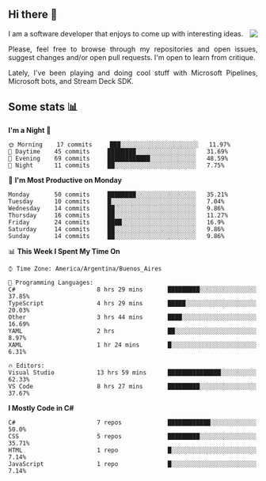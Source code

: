 ## Hi there :slightly_smiling_face:

<img src="https://github-readme-stats.vercel.app/api?username=victorgrycuk&show_icons=true&count_private=true&title_color=F7941E&icon_color=F7941E" align="right">

<p align="justify">
I am a software developer that enjoys to come up with interesting ideas.
<p/>

<p align= "justify">
Please, feel free to browse through my repositories and open issues, suggest changes and/or open pull requests. I'm open to learn from critique.
<p/>

<p align= "justify">
Lately, I've been playing and doing cool stuff with Microsoft Pipelines, Microsoft bots, and Stream Deck SDK.
<p/>

## Some stats :bar_chart:
<!--START_SECTION:waka-->
**I'm a Night 🦉** 

```text
🌞 Morning    17 commits     ███░░░░░░░░░░░░░░░░░░░░░░   11.97% 
🌆 Daytime    45 commits     ████████░░░░░░░░░░░░░░░░░   31.69% 
🌃 Evening    69 commits     ████████████░░░░░░░░░░░░░   48.59% 
🌙 Night      11 commits     ██░░░░░░░░░░░░░░░░░░░░░░░   7.75%

```
📅 **I'm Most Productive on Monday** 

```text
Monday       50 commits     ████████░░░░░░░░░░░░░░░░░   35.21% 
Tuesday      10 commits     █░░░░░░░░░░░░░░░░░░░░░░░░   7.04% 
Wednesday    14 commits     ██░░░░░░░░░░░░░░░░░░░░░░░   9.86% 
Thursday     16 commits     ██░░░░░░░░░░░░░░░░░░░░░░░   11.27% 
Friday       24 commits     ████░░░░░░░░░░░░░░░░░░░░░   16.9% 
Saturday     14 commits     ██░░░░░░░░░░░░░░░░░░░░░░░   9.86% 
Sunday       14 commits     ██░░░░░░░░░░░░░░░░░░░░░░░   9.86%

```


📊 **This Week I Spent My Time On** 

```text
⌚︎ Time Zone: America/Argentina/Buenos_Aires

💬 Programming Languages: 
C#                       8 hrs 29 mins       █████████░░░░░░░░░░░░░░░░   37.85% 
TypeScript               4 hrs 29 mins       █████░░░░░░░░░░░░░░░░░░░░   20.03% 
Other                    3 hrs 44 mins       ████░░░░░░░░░░░░░░░░░░░░░   16.69% 
YAML                     2 hrs               ██░░░░░░░░░░░░░░░░░░░░░░░   8.97% 
XAML                     1 hr 24 mins        █░░░░░░░░░░░░░░░░░░░░░░░░   6.31%

🔥 Editors: 
Visual Studio            13 hrs 59 mins      ███████████████░░░░░░░░░░   62.33% 
VS Code                  8 hrs 27 mins       █████████░░░░░░░░░░░░░░░░   37.67%

```

**I Mostly Code in C#** 

```text
C#                       7 repos             ████████████░░░░░░░░░░░░░   50.0% 
CSS                      5 repos             █████████░░░░░░░░░░░░░░░░   35.71% 
HTML                     1 repo              █░░░░░░░░░░░░░░░░░░░░░░░░   7.14% 
JavaScript               1 repo              █░░░░░░░░░░░░░░░░░░░░░░░░   7.14%

```



<!--END_SECTION:waka-->
